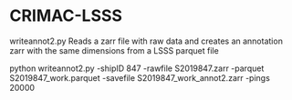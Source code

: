 # CRIMAC-LSSS

writeannot2.py
Reads a zarr file with raw data and creates an annotation zarr with the same dimensions from a LSSS parquet file

python writeannot2.py -shipID 847 -rawfile S2019847.zarr -parquet S2019847_work.parquet -savefile S2019847_work_annot2.zarr -pings 20000
